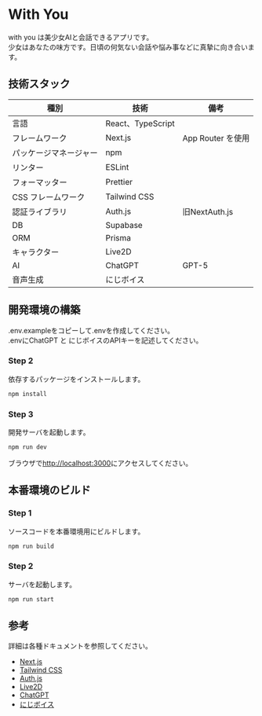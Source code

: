 # With You

with you は美少女AIと会話できるアプリです。  
少女はあなたの味方です。日頃の何気ない会話や悩み事などに真摯に向き合います。

## 技術スタック

| 種別                   | 技術              | 備考              |
| ---------------------- | ----------------- | ----------------- |
| 言語                   | React、TypeScript |                   |
| フレームワーク         | Next.js           | App Router を使用 |
| パッケージマネージャー | npm               |                   |
| リンター               | ESLint            |                   |
| フォーマッター         | Prettier          | 　                |
| CSS フレームワーク     | Tailwind CSS      |                   |
| 認証ライブラリ         | Auth.js           | 旧NextAuth.js     |
| DB                     | Supabase          |                   |
| ORM                    | Prisma            |                   |
| キャラクター           | Live2D            |                   |
| AI                     | ChatGPT           | GPT-5             |
| 音声生成               | にじボイス        |                   |

## 開発環境の構築

.env.exampleをコピーして.envを作成してください。  
.envにChatGPT と にじボイスのAPIキーを記述してください。

### Step 2

依存するパッケージをインストールします。

```bash
npm install
```

### Step 3

開発サーバを起動します。

```bash
npm run dev
```

ブラウザで[http://localhost:3000](http://localhost:3000)にアクセスしてください。

## 本番環境のビルド

### Step 1

ソースコードを本番環境用にビルドします。

```bash
npm run build
```

### Step 2

サーバを起動します。

```bash
npm run start
```

## 参考

詳細は各種ドキュメントを参照してください。

- [Next.js](https://nextjs.org/docs)
- [Tailwind CSS](https://tailwindcss.com/docs)
- [Auth.js](https://authjs.dev/)
- [Live2D](https://www.live2d.com/)
- [ChatGPT](https://openai.com/ja-JP/index/openai-api/)
- [にじボイス](https://nijivoice.com/)
